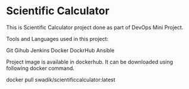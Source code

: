 # Scientific Calculator

This is Scientific Calculator project done as part of DevOps Mini Project.

Tools and Languages used in this project:

Git
Gihub
Jenkins
Docker
DockrHub
Ansible

Project image is available in dockerhub.
It can be downloaded using following docker command.

docker pull swadik/scientificcalculator:latest

